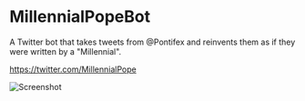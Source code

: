 # MillennialPopeBot

A Twitter bot that takes tweets from @Pontifex and reinvents them as if they were written by a "Millennial".

https://twitter.com/MillennialPope

![Screenshot](https://cloud.githubusercontent.com/assets/10643705/17006509/61518294-4eaf-11e6-8f37-050ccbe35b0a.png)
